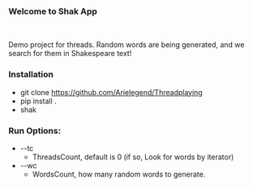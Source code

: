 ### Welcome to Shak App

<br />

Demo project for threads. 
Random words are being generated,
and we search for them in Shakespeare text! 


### Installation 
* git clone https://github.com/Arielegend/Threadplaying
* pip install .
* shak


### Run Options:
* --tc
    * ThreadsCount, default is 0 (if so, Look for words by iterator)
* --wc
    * WordsCount, how many random words to generate.     
    


